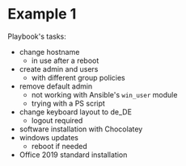 # Example 1
Playbook's tasks:
- change hostname
  - in use after a reboot
- create admin and users
  - with different group policies
- remove default admin
  - not working with Ansible's `win_user` module
  - trying with a PS script
- change keyboard layout to de_DE
  - logout required
- software installation with Chocolatey
- windows updates
  - reboot if needed
- Office 2019 standard installation
